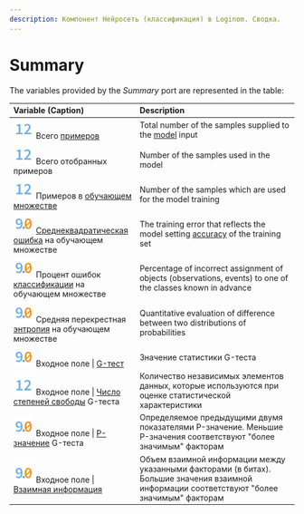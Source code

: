 ```yaml
---
description: Компонент Нейросеть (классификация) в Loginom. Сводка.
---
```

# Summary

The variables provided by the *Summary* port are represented in the table:

| Variable (Caption) | Description |
|:-------|:-------|
| ![](./../../../images/icons/common/data-types/integer_default.svg) Всего [примеров](https://wiki.loginom.ru/articles/training-sample.html) | Total number of the samples supplied to the [model](https://wiki.loginom.ru/articles/taught-model.html) input |
| ![](./../../../images/icons/common/data-types/integer_default.svg) Всего отобранных примеров | Number of the samples used in the model |
| ![](./../../../images/icons/common/data-types/integer_default.svg) Примеров в [обучающем множестве](https://wiki.loginom.ru/articles/training-set.html) | Number of the samples which are used for the model training |
| ![](./../../../images/icons/common/data-types/float_default.svg) [Среднеквадратическая ошибка](https://wiki.loginom.ru/articles/standard-estimation-error.html) на обучающем множестве | The training error that reflects the model setting [accuracy](https://wiki.loginom.ru/articles/precision.html) of the training set |
| ![](./../../../images/icons/common/data-types/float_default.svg) Процент ошибок [классификации](https://wiki.loginom.ru/articles/classification.html) на обучающем множестве | Percentage of incorrect assignment of objects (observations, events) to one of the classes known in advance  |
| ![](./../../../images/icons/common/data-types/float_default.svg) Средняя перекрестная [энтропия](https://wiki.loginom.ru/articles/maximum-entropy-method.html) на обучающем множестве | Quantitative evaluation of difference between two distributions of probabilities |
| ![](./../../../images/icons/common/data-types/float_default.svg) Входное поле &#124; [G-тест](https://ru.qwe.wiki/wiki/G-test) | Значение статистики G-теста |
| ![](./../../../images/icons/common/data-types/integer_default.svg) Входное поле &#124; [Число степеней свободы](https://wiki.loginom.ru/articles/degrees-of-freedom.html) G-теста | Количество независимых элементов данных, которые используются при оценке статистической характеристики |
| ![](./../../../images/icons/common/data-types/float_default.svg) Входное поле &#124; [P-значение](https://ru.wikipedia.org/wiki/P-%D0%B7%D0%BD%D0%B0%D1%87%D0%B5%D0%BD%D0%B8%D0%B5) G-теста | Определяемое предыдущими двумя показателями P-значение. Меньшие P-значения соответствуют "более значимым" факторам |
| ![](./../../../images/icons/common/data-types/float_default.svg) Входное поле &#124; [Взаимная информация](https://ru.wikipedia.org/wiki/%D0%92%D0%B7%D0%B0%D0%B8%D0%BC%D0%BD%D0%B0%D1%8F_%D0%B8%D0%BD%D1%84%D0%BE%D1%80%D0%BC%D0%B0%D1%86%D0%B8%D1%8F) | Объем взаимной информации между указанными факторами (в битах). Большие значения взаимной информации соответствуют "более значимым" факторам |
